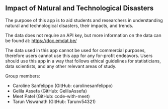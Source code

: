 ## Impact of Natural and Technological Disasters

The purpose of this app is to aid students and researchers in understanding
natural and technological disasters, their impacts, and trends.

The data does not require an API key, but more information on the data can be 
found at: https://doc.emdat.be/

The data used in this app cannot be used for commercial purposes, therefore 
users cannot use this app for any for-profit endeavors. Users should use this
app in a way that follows ethical guidelines for statisticians, data scientists,
and any other relevant areas of study.

Group members: 
- Caroline Sanfelippo (GitHub: carolinesanfelippo)
- Gelila Assefa (GitHub: GelilaAssefa)
- Meet Patel (GitHub: code-with-meet)
- Tarun Viswanath (GitHub: Tarunv54321)




